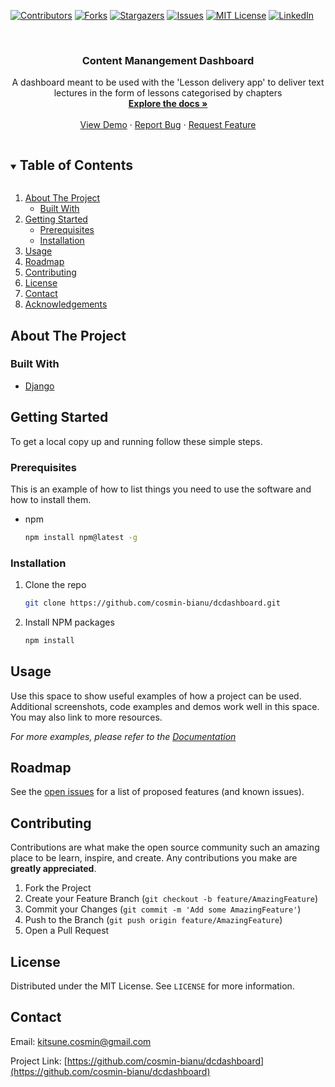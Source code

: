<!-- PROJECT SHIELDS -->
<!--
*** I'm using markdown "reference style" links for readability.
*** Reference links are enclosed in brackets [ ] instead of parentheses ( ).
*** See the bottom of this document for the declaration of the reference variables
*** for contributors-url, forks-url, etc. This is an optional, concise syntax you may use.
*** https://www.markdownguide.org/basic-syntax/#reference-style-links
-->
[![Contributors][contributors-shield]][contributors-url]
[![Forks][forks-shield]][forks-url]
[![Stargazers][stars-shield]][stars-url]
[![Issues][issues-shield]][issues-url]
[![MIT License][license-shield]][license-url]
[![LinkedIn][linkedin-shield]][linkedin-url]



<!-- PROJECT LOGO -->
<br />
<p align="center">
  <h3 align="center">Content Manangement Dashboard</h3>

  <p align="center">
    A dashboard meant to be used with the 'Lesson delivery app' to deliver text lectures in the form of lessons categorised by chapters 
    <br />
    <a href="https://github.com/cosmin-bianu/dcdashboard"><strong>Explore the docs »</strong></a>
    <br />
    <br />
    <a href="https://github.com/cosmin-bianu/dcdashboard">View Demo</a>
    ·
    <a href="https://github.com/cosmin-bianu/dcdashboard/issues">Report Bug</a>
    ·
    <a href="https://github.com/cosmin-bianu/dcdashboard/issues">Request Feature</a>
  </p>
</p>



<!-- TABLE OF CONTENTS -->
<details open="open">
  <summary><h2 style="display: inline-block">Table of Contents</h2></summary>
  <ol>
    <li>
      <a href="#about-the-project">About The Project</a>
      <ul>
        <li><a href="#built-with">Built With</a></li>
      </ul>
    </li>
    <li>
      <a href="#getting-started">Getting Started</a>
      <ul>
        <li><a href="#prerequisites">Prerequisites</a></li>
        <li><a href="#installation">Installation</a></li>
      </ul>
    </li>
    <li><a href="#usage">Usage</a></li>
    <li><a href="#roadmap">Roadmap</a></li>
    <li><a href="#contributing">Contributing</a></li>
    <li><a href="#license">License</a></li>
    <li><a href="#contact">Contact</a></li>
    <li><a href="#acknowledgements">Acknowledgements</a></li>
  </ol>
</details>



<!-- ABOUT THE PROJECT -->
## About The Project

### Built With

* [Django](https://www.djangoproject.com/)

<!-- GETTING STARTED -->
## Getting Started

To get a local copy up and running follow these simple steps.

### Prerequisites

This is an example of how to list things you need to use the software and how to install them.
* npm
  ```sh
  npm install npm@latest -g
  ```

### Installation

1. Clone the repo
   ```sh
   git clone https://github.com/cosmin-bianu/dcdashboard.git
   ```
2. Install NPM packages
   ```sh
   npm install
   ```



<!-- USAGE EXAMPLES -->
## Usage

Use this space to show useful examples of how a project can be used. Additional screenshots, code examples and demos work well in this space. You may also link to more resources.

_For more examples, please refer to the [Documentation](https://example.com)_



<!-- ROADMAP -->
## Roadmap

See the [open issues](https://github.com/cosmin-bianu/dcdashboard/issues) for a list of proposed features (and known issues).



<!-- CONTRIBUTING -->
## Contributing

Contributions are what make the open source community such an amazing place to be learn, inspire, and create. Any contributions you make are **greatly appreciated**.

1. Fork the Project
2. Create your Feature Branch (`git checkout -b feature/AmazingFeature`)
3. Commit your Changes (`git commit -m 'Add some AmazingFeature'`)
4. Push to the Branch (`git push origin feature/AmazingFeature`)
5. Open a Pull Request



<!-- LICENSE -->
## License

Distributed under the MIT License. See `LICENSE` for more information.



<!-- CONTACT -->
## Contact

Email: kitsune.cosmin@gmail.com

Project Link: [https://github.com/cosmin-bianu/dcdashboard](https://github.com/cosmin-bianu/dcdashboard)


<!-- MARKDOWN LINKS & IMAGES -->
<!-- https://www.markdownguide.org/basic-syntax/#reference-style-links -->
[contributors-shield]: https://img.shields.io/github/contributors/cosmin-bianu/repo.svg?style=for-the-badge
[contributors-url]: https://github.com/cosmin-bianu/repo/graphs/contributors
[forks-shield]: https://img.shields.io/github/forks/cosmin-bianu/repo.svg?style=for-the-badge
[forks-url]: https://github.com/cosmin-bianu/repo/network/members
[stars-shield]: https://img.shields.io/github/stars/cosmin-bianu/repo.svg?style=for-the-badge
[stars-url]: https://github.com/cosmin-bianu/repo/stargazers
[issues-shield]: https://img.shields.io/github/issues/cosmin-bianu/repo.svg?style=for-the-badge
[issues-url]: https://github.com/cosmin-bianu/repo/issues
[license-shield]: https://img.shields.io/github/license/cosmin-bianu/repo.svg?style=for-the-badge
[license-url]: https://github.com/cosmin-bianu/repo/blob/master/LICENSE.txt
[linkedin-shield]: https://img.shields.io/badge/-LinkedIn-black.svg?style=for-the-badge&logo=linkedin&colorB=555
[linkedin-url]: https://linkedin.com/in/cosmin-bianu
